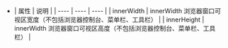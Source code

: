 - | 属性 | 说明 |
  | ---- | ---- | ---- |
  | innerWidth | innerWidth 浏览器窗口可视区宽度（不包括浏览器控制台、菜单栏、工具栏） |
  | innerHeight | innerWidth 浏览器窗口可视区高度（不包括浏览器控制台、菜单栏、工具栏） |